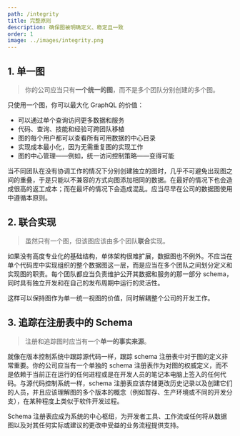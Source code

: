 ```yaml
---
path: /integrity
title: 完整原则
description: 确保图被明确定义、稳定且一致
order: 1
image: ../images/integrity.png
---
```


## 1. 单一图

> 你的公司应当只有**一个统一的图**，而不是多个团队分别创建的多个图。

只使用一个图，你可以最大化 GraphQL 的价值：

* 可以通过单个查询访问更多数据和服务
* 代码、查询、技能和经验可跨团队移植
* 图的每个用户都可以查看所有可用数据的中心目录
* 实现成本最小化，因为无需重复图的实现工作
* 图的中心管理——例如，统一访问控制策略——变得可能

当不同团队在没有协调工作的情况下分别创建独立的图时，几乎不可避免出现图之间的重叠，于是只能以不兼容的方式向图添加相同的数据。在最好的情况下也会造成很高的返工成本；而在最坏的情况下会造成混乱。应当尽早在公司的数据图使用中遵循本原则。

## 2. 联合实现

> 虽然只有一个图，但该图应该由多个团队**联合**实现。

如果没有高度专业化的基础结构，单体架构很难扩展，数据图也不例外。不应当在单个代码库中实现组织的整个数据图这一层，而是应当在多个团队之间划分定义和实现图的职责。每个团队都应当负责维护公开其数据和服务的那一部分 schema，同时具有独立开发和在自己的发布周期中运行的灵活性。

这样可以保持图作为单一统一视图的价值，同时解耦整个公司的开发工作。

## 3. 追踪在注册表中的 Schema

> 注册和追踪图时应当有一个**单一的事实来源**。

就像在版本控制系统中跟踪源代码一样，跟踪 schema 注册表中对于图的定义非常重要。你的公司应当有一个单独的 schema 注册表作为对图的权威定义，而不是依赖于当前正在运行的任何进程或是在开发人员的笔记本电脑上签入的任何代码。与源代码控制系统一样，schema 注册表应该存储更改历史记录以及创建它们的人员，并且应该理解图的多个版本的概念（例如暂存、生产环境或不同的开发分支），在某种程度上类似于软件开发过程。

Schema 注册表应成为系统的中心枢纽，为开发者工具、工作流或任何将从数据图以及对其任何实际或建议的更改中受益的业务流程提供支持。

<!-- end -->
